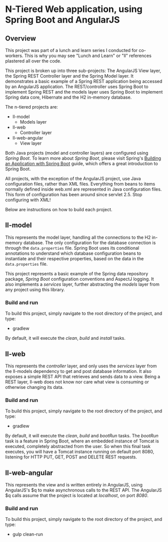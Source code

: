 # N-Tiered Web application, using Spring Boot and AngularJS

## Overview
This project was part of a lunch and learn series I conducted for co-workers.  This is why you may see "Lunch and Learn" or "ll" references plastered all over the code.

This project is broken up into three sub-projects: The AngularJS View layer, the Spring REST Controller layer and the Spring Model layer. It demonstrates a basic example of a Spring REST application being accessed by an AngularJS application. The REST/controller uses Spring Boot to implement Spring REST and the models layer uses Spring Boot to implement Spring data core, Hibernate and the H2 in-memory database. 

The n-tiered projects are:
 
* ll-model
  * Models layer
* ll-web
  * Controller layer
* ll-web-angular
  * View layer

Both Java projects (model and controller layers) are configured using _Spring Boot_. To learn more about _Spring Boot_, please visit Spring's [Building an Application with Spring Boot](http://spring.io/guides/gs/spring-boot/) guide, which offers a great introduction to Spring Boot.

All projects, with the exception of the AngularJS project, use Java configuration files, rather than XML files. Everything from beans to items normally defined inside web.xml are represented in Java configuration files. This form of configuration has been around since servlet 2.5. Stop configuring with XML!

Below are instructions on how to build each project. 

## ll-model
This represents the model layer, handling all the connections to the H2 in-memory database.  The only configuration for the database connection is through the `data.properties` file. Spring Boot uses its conditional annotations to understand which database configuration beans to instantiate and their respective properties, based on the data in the `data.properties` file.

This project represents a basic example of the Spring data repository package,  _Spring Boot_ configuration conventions and AspectJ logging. It also implements a _services_ layer, further abstracting the _models_ layer from any project using this library. 

### Build and run
To build this project, simply navigate to the root directory of the project, and type:

* gradlew

By default, it will execute the _clean_, _build_ and _install_ tasks. 

## ll-web
This represents the _controller_ layer, and only uses the _services_ layer from the ll-models dependency to get and post database information.  It also exposes a simple REST API that retrieves and sends data to a view. Being a REST layer, ll-web does not know nor care what view is consuming or otherwise changing its data.

### Build and run
To build this project, simply navigate to the root directory of the project, and type:

* gradlew

By default, it will execute the _clean_, _build_ and _bootRun_ tasks.  The _bootRun_ task is a feature in Spring Boot, where an embedded instance of Tomcat is executed, completely abstracted from the user. So when this final task executes, you will have a Tomcat instance running on default port 8080, listening for HTTP PUT, GET, POST and DELETE REST requests.

## ll-web-angular
This represents the view and is written entirely in AngularJS, using AngularJS's $q to make asynchronous calls to the REST API.  The AngularJS $q calls assume that the project is located at _localhost_, on port _8080_. 

### Build and run
To build this project, simply navigate to the root directory of the project, and type:

* gulp clean-run

